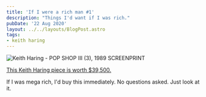 ```yaml
---
title: 'If I were a rich man #1'
description: "Things I'd want if I was rich."
pubDate: '22 Aug 2020'
layout: ../../layouts/BlogPost.astro
tags:
- keith haring
---
```


![Keith Haring - POP SHOP III (3), 1989 SCREENPRINT](/images/keith-haring.jpeg)

[This Keith Haring piece is worth $39,500.](https://www.artsy.net/artwork/keith-haring-pop-shop-iii-3-2)

If I was mega rich, I'd buy this immediately. No questions asked. Just look at it.